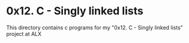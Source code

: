 # 0x12. C - Singly linked lists
This directory contains c programs for my "0x12. C - Singly linked lists" project at ALX
